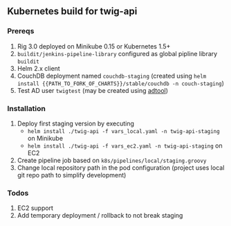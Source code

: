 ## Kubernetes build for twig-api

### Prereqs

1. Rig 3.0 deployed on Minikube 0.15 or Kubernetes 1.5+
2. `buildit/jenkins-pipeline-library` configured as global pipline library `buildit`
3. Helm 2.x client
4. CouchDB deployment named `couchdb-staging` (created using `helm install {{PATH_TO_FORK_OF_CHARTS}}/stable/couchdb -n couch-staging`)
5. Test AD user `twigtest` (may be created using [adtool](https://github.com/buildit/digitalrig-docker/tree/master/images/adtool))

### Installation

1. Deploy first staging version by executing
    * `helm install ./twig-api -f vars_local.yaml -n twig-api-staging` on Minikube
    * `helm install ./twig-api -f vars_ec2.yaml -n twig-api-staging` on EC2
2. Create pipeline job based on `k8s/pipelines/local/staging.groovy`
3. Change local repository path in the pod configuration (project uses local git repo path to simplify development)

### Todos

1. EC2 support
2. Add temporary deployment / rollback to not break staging
